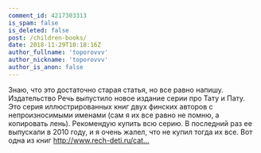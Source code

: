 ```yaml
---
comment_id: 4217303313
is_spam: false
is_deleted: false
post: /children-books/
date: 2018-11-29T10:18:16Z
author_fullname: 'toporovvv'
author_nickname: 'toporovvv'
author_is_anon: false
---
```


<p>Знаю, что это достаточно старая статья, но все равно напишу. Издательство Речь выпустило новое издание серии про Тату и Пату. Это серия иллюстрированных книг двух финских авторов с непроизносимыми именами (сам я их все равно не помню, а копировать лень). Рекомендую купить всю серию. В последний раз ее выпускали в 2010 году, и я очень жалел, что не купил тогда их все. Вот одна из книг <a href="http://www.rech-deti.ru/catalog/7/38503/" rel="nofollow noopener" title="http://www.rech-deti.ru/catalog/7/38503/">http://www.rech-deti.ru/cat...</a></p>
